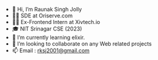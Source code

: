- 👋 Hi, I’m Raunak Singh Jolly
- 🧑‍💼 SDE at Oriserve.com
- 🧑‍💻 Ex-Frontend Intern at Xivtech.io
- 🎓 NIT Srinagar CSE (2023)
- 🌱 I’m currently learning elixir.
- 💞️ I’m looking to collaborate on any Web related projects
- 📫 Email : rksj2001@gmail.com
